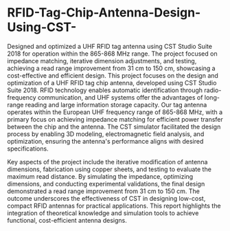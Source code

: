 # RFID-Tag-Chip-Antenna-Design-Using-CST-
Designed and optimized a UHF RFID tag antenna using CST Studio Suite 2018 for operation within the 865-868 MHz range. The project focused on impedance matching, iterative dimension adjustments, and testing, achieving a read range improvement from 31 cm to 150 cm, showcasing a cost-effective and efficient design.
This project focuses on the design and optimization of a UHF RFID tag chip antenna, developed using CST Studio Suite 2018. RFID technology enables automatic identification through radio-frequency communication, and UHF systems offer the advantages of long-range reading and large information storage capacity. Our tag antenna operates within the European UHF frequency range of 865-868 MHz, with a primary focus on achieving impedance matching for efficient power transfer between the chip and the antenna. The CST simulator facilitated the design process by enabling 3D modeling, electromagnetic field analysis, and optimization, ensuring the antenna's performance aligns with desired specifications.

Key aspects of the project include the iterative modification of antenna dimensions, fabrication using copper sheets, and testing to evaluate the maximum read distance. By simulating the impedance, optimizing dimensions, and conducting experimental validations, the final design demonstrated a read range improvement from 31 cm to 150 cm. The outcome underscores the effectiveness of CST in designing low-cost, compact RFID antennas for practical applications. This report highlights the integration of theoretical knowledge and simulation tools to achieve functional, cost-efficient antenna designs.
